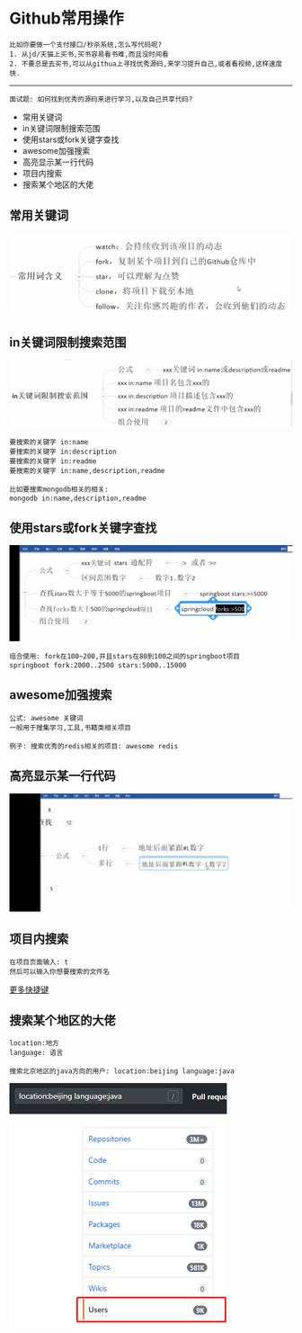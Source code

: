 # Github常用操作

    比如你要做一个支付接口/秒杀系统,怎么写代码呢?
    1. 从jd/天猫上买书,买书容易看书难,而且没时间看
    2. 不要总是去买书,可以从githua上寻找优秀源码,来学习提升自己,或者看视频,这样速度快.
---    
    面试题: 如何找到优秀的源码来进行学习,以及自己共享代码?

- 常用关键词
- in关键词限制搜索范围
- 使用stars或fork关键字查找
- awesome加强搜索
- 高亮显示某一行代码
- 项目内搜索
- 搜索某个地区的大佬

## 常用关键词

![](pics/github常用词含义.png)

## in关键词限制搜索范围

![](pics/in关键字.png)

    要搜索的关键字 in:name
    要搜索的关键字 in:description
    要搜索的关键字 in:readme
    要搜索的关键字 in:name,description,readme

    比如要搜索mongodb相关的相关:
    mongodb in:name,description,readme

## 使用stars或fork关键字查找

![](pics/使用stars或fork关键字查找.png)

    组合使用: fork在100~200,并且stars在80到100之间的springboot项目
    springboot fork:2000..2500 stars:5000..15000

## awesome加强搜索

    公式: awesome 关键词
    一般用于搜集学习,工具,书籍类相关项目
    
    例子: 搜索优秀的redis相关的项目: awesome redis

## 高亮显示某一行代码

![](pics/高亮显示某一行代码.png)    

## 项目内搜索

    在项目页面输入: t
    然后可以输入你想要搜索的文件名

[更多快捷键](https://help.github.com/en/github/getting-started-with-github/keyboard-shortcuts)

## 搜索某个地区的大佬

    location:地方
    language: 语言
    
    搜索北京地区的java方向的用户: location:beijing language:java
    
![](pics/搜索某个地区的用户.png)    